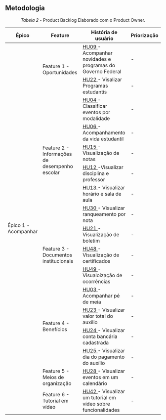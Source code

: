 ## Metodologia

<center>

*Tabela 2* - Product Backlog Elaborado com o Product Owner.
<table>
<thead>
  <tr>
    <th>Épico</th>
    <th>Feature</th>
    <th>História de usuário</th>
    <th>Priorização</th>
  </tr>
</thead>
<tbody>
  <tr>
    <td rowspan="17">Épico 1 - Acompanhar</td>
    <td rowspan="2">Feature 1 - Oportunidades</td>
    <td><a href="../Ágil/HistoriaUsuario.md"> HU09 </a> - Acompanhar novidades e programas do Governo Federal</td>
    <td>-</td>
  </tr>
  <tr>
    <td><a href="../Ágil/HistoriaUsuario.md"> HU22 </a> - Visalizar Programas estudantis</td>
    <td>-</td>
  </tr>
  <tr>
    <td rowspan="6">Feature 2 - Informações de desempenho escolar</td>
    <td><a href="../Ágil/HistoriaUsuario.md"> HU04 </a> - Classificar eventos por modalidade</td>
    <td>-</td>
  </tr>
  <tr>
    <td><a href="../Ágil/HistoriaUsuario.md"> HU06 </a> - Acompanhamento da vida estudantil </td>
    <td>-</td>
  </tr>
  <tr>
    <td><a href="../Ágil/HistoriaUsuario.md"> HU15 </a> - Visualização de notas </td>
    <td>-</td>
  </tr>
    <tr>
    <td><a href="../Ágil/HistoriaUsuario.md"> HU12 </a> -Visualizar disciplina e professor </td>
    <td>-</td>
  </tr>
    <tr>
    <td><a href="../Ágil/HistoriaUsuario.md"> HU13 </a> - Visualizar horário e sala de aula</td>
    <td>-</td>
  </tr>
    <tr>
    <td><a href="../Ágil/HistoriaUsuario.md"> HU30 </a> - Visualizar ranqueamento por nota </td>
    <td>-</td>
  </tr>
  <tr>
    <td rowspan="3">Feature 3 - Documentos institucionais</td>
    <td><a href="../Ágil/HistoriaUsuario.md"> HU21 </a> - Visualização de boletim</td>
    <td>-</td>
  </tr>
  <tr>
    <td><a href="../Ágil/HistoriaUsuario.md"> HU48 </a> - Visualização de certificados</td>
    <td>-</td>
  </tr>
  <tr>
    <td><a href="../Ágil/HistoriaUsuario.md"> HU49 </a> - Visualoização de ocorrências</td>
    <td>-</td>
  </tr>
  <tr>
    <td rowspan="4">Feature 4 - Benefícios</td>
    <td><a href="../Ágil/HistoriaUsuario.md"> HU03 </a> - Acompanhar pé de meia</td>
    <td>-</td>
  </tr>
  <tr>
    <td><a href="../Ágil/HistoriaUsuario.md"> HU23 </a> - Visualizar valor total do auxílio</td>
    <td>-</td>
  </tr>
  <tr>
    <td><a href="../Ágil/HistoriaUsuario.md"> HU24 </a> - Visualizar conta bancária cadastrada</td>
    <td>-</td>
  </tr>
  <tr>
    <td><a href="../Ágil/HistoriaUsuario.md"> HU25 </a> - Visualizar dia do pagamento do auxílio</td>
    <td>-</td>
  </tr>
  <tr>
    <td rowspan="1">Feature 5 - Meios de organização</td>
    <td><a href="../Ágil/HistoriaUsuario.md"> HU28 </a> - Visualizar eventos em um calendário</td>
    <td>-</td>
  </tr>
  <tr>
    <td rowspan="1">Feature 6 - Tutorial em vídeo</td>
    <td><a href="../Ágil/HistoriaUsuario.md"> HU42 </a> - Visualizar um tutorial em vídeo sobre funcionalidades</td>
    <td>-</td>
  </tr>
</tbody>
</table>

</center>
